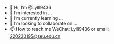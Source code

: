 - 👋 Hi, I’m @Lylll9436
- 👀 I’m interested in ...
- 🌱 I’m currently learning ...
- 💞️ I’m looking to collaborate on ...
- 📫 How to reach me WeChat: Lylll9436 or email: 220230195@seu.edu.cn

<!---
Lylll9436/Lylll9436 is a ✨ special ✨ repository because its `README.md` (this file) appears on your GitHub profile.
You can click the Preview link to take a look at your changes.
--->
